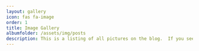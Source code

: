 ```yaml
---
layout: gallery
icon: fas fa-image
order: 1
title: Image Gallery
albumfolder: /assets/img/posts
description: This is a listing of all pictures on the blog.  If you see something you like, click on the image and it will take you to a details blog entry of that project.
---
```



